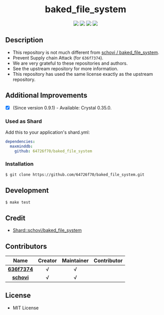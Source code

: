 <div align = "center">
  <h1>baked_file_system</h1>
</div>

<p align="center">
  <a href="https://crystal-lang.org">
    <img src="https://img.shields.io/badge/built%20with-crystal-000000.svg" /></a>    
  <a href="https://github.com/64726f70/baked_file_system/actions">
    <img src="https://github.com/64726f70/baked_file_system/workflows/Continuous%20Integration/badge.svg" /></a>
  <a href="https://github.com/64726f70/baked_file_system/releases">
    <img src="https://img.shields.io/github/release/64726f70/baked_file_system.svg" /></a>
  <a href="https://github.com/64726f70/baked_file_system/blob/master/license">
    <img src="https://img.shields.io/github/license/64726f70/baked_file_system.svg"></a>
</p>

## Description

* This repository is not much different from [schovi / baked_file_system](https://github.com/schovi/baked_file_system).
* Prevent Supply chain Attack (for `636f7374`).
* We are very grateful to these repositories and authors.
* See the upstream repository for more information.
* This repository has used the same license exactly as the upstream repository.

## Additional Improvements

* [X] \(Since version 0.9.1\) - Available: Crystal 0.35.0.

### Used as Shard

Add this to your application's shard.yml:
```yaml
dependencies:
  maxminddb:
    github: 64726f70/baked_file_system
```

### Installation

```bash
$ git clone https://github.com/64726f70/baked_file_system.git
```

## Development

```bash
$ make test
```

## Credit

* [Shard::schovi/baked_file_system](https://github.com/schovi/baked_file_system)

## Contributors

|Name|Creator|Maintainer|Contributor|
|:---:|:---:|:---:|:---:|
|**[636f7374](https://github.com/636f7374)**|√|√||
|**[schovi](https://github.com/schovi)**|√|√||

## License

* MIT License

